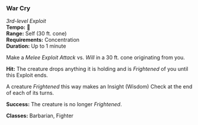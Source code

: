 ### War Cry
*3rd-level Exploit*  
**Tempo:** 🔷  
**Range:** Self (30 ft. cone)  
**Requirements:** Concentration  
**Duration:** Up to 1 minute  

Make a *Melee Exploit Attack* vs. *Will* in a 30 ft. cone originating from you.

**Hit:** The creature drops anything it is holding and is *Frightened* of you until this Exploit ends.

A creature *Frightened* this way makes an Insight (Wisdom) Check at the end of each of its turns.

**Success:** The creature is no longer *Frightened*.

**Classes:** Barbarian, Fighter
